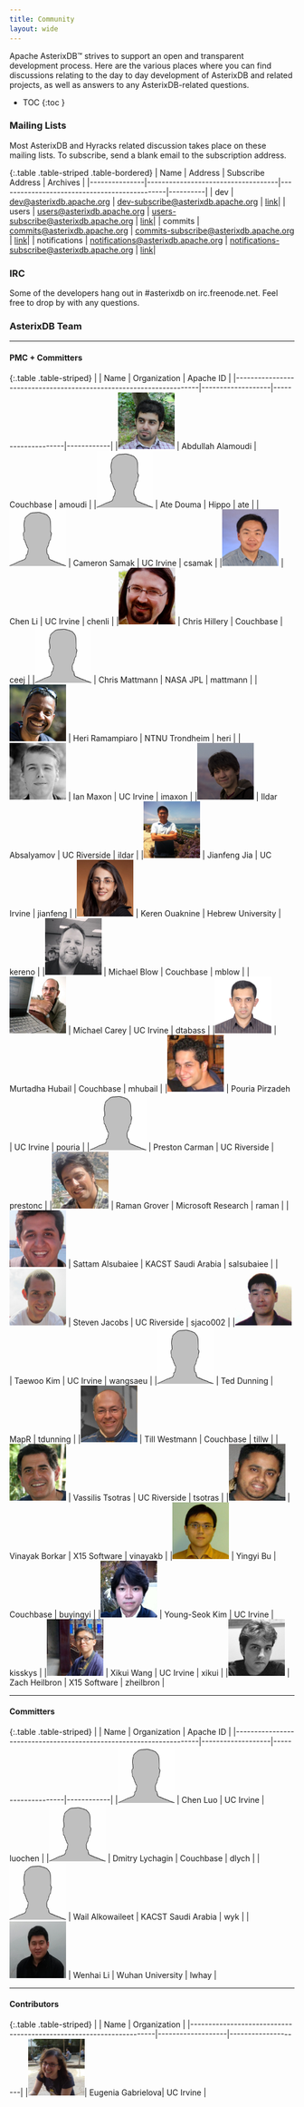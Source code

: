 ```yaml
---
title: Community
layout: wide
---
```


Apache AsterixDB&trade; strives to support an open and transparent development process. Here are the various places
where you can find discussions relating to the day to day development of AsterixDB and related projects, as well as
answers to any AsterixDB-related questions.

* TOC
{:toc }

### Mailing Lists
Most AsterixDB and Hyracks related discussion takes place on these mailing lists. To subscribe, send a blank email to the subscription address.

{:.table .table-striped .table-bordered}
| Name          | Address                            | Subscribe Address                            | Archives |
|---------------|------------------------------------|----------------------------------------------|----------|
| dev           | dev@asterixdb.apache.org           | dev-subscribe@asterixdb.apache.org           | [link](https://mail-archives.apache.org/mod_mbox/asterixdb-dev/)|
| users         | users@asterixdb.apache.org         | users-subscribe@asterixdb.apache.org         | [link](https://mail-archives.apache.org/mod_mbox/asterixdb-users/)|
| commits       | commits@asterixdb.apache.org       | commits-subscribe@asterixdb.apache.org       | [link](https://mail-archives.apache.org/mod_mbox/asterixdb-commits/)|
| notifications | notifications@asterixdb.apache.org | notifications-subscribe@asterixdb.apache.org | [link](https://mail-archives.apache.org/mod_mbox/asterixdb-notifications/)|

### IRC

Some of the developers hang out in #asterixdb on irc.freenode.net. Feel free to drop by with any questions.

### AsterixDB Team

<hr />

#### PMC + Committers

{:.table .table-striped}
|                                                                    | Name              | Organization       | Apache ID  |
|--------------------------------------------------------------------|-------------------|--------------------|------------|
|<img src="img/team/abdullah_alamoudi.jpg" width="100" height="100"> | Abdullah Alamoudi | Couchbase          | amoudi     |
|<img src="img/team/anonymous.jpg" width="100" height="100">         | Ate Douma         | Hippo              | ate        |
|<img src="img/team/anonymous.jpg" width="100" height="100">         | Cameron Samak     | UC Irvine          | csamak     |
|<img src="img/team/chen_li.jpg" width="100" height="100">           | Chen Li           | UC Irvine          | chenli     |
|<img src="img/team/chris_hillery.jpg" width="100" height="100">     | Chris Hillery     | Couchbase          | ceej       |
|<img src="img/team/anonymous.jpg" width="100" height="100">         | Chris Mattmann    | NASA JPL           | mattmann   |
|<img src="img/team/heri_ramampiaro.jpg" width="100" height="100">   | Heri Ramampiaro   | NTNU Trondheim     | heri       |
|<img src="img/team/ian_maxon.jpg" width="100" height="100">         | Ian Maxon         | UC Irvine          | imaxon     |
|<img src="img/team/ildar_absalyamov.jpg" width="100" height="100">  | Ildar Absalyamov  | UC Riverside       | ildar      |
|<img src="img/team/jianfeng_jia.jpg" width="100" height="100">      | Jianfeng Jia      | UC Irvine          | jianfeng   |
|<img src="img/team/keren_ouaknine.jpg" width="100" height="100">    | Keren Ouaknine    | Hebrew University  | kereno     |
|<img src="img/team/michael_blow.jpg" width="100" height="100">      | Michael Blow      | Couchbase          | mblow      |
|<img src="img/team/michael_carey.jpg" width="100" height="100">     | Michael Carey     | UC Irvine          | dtabass    |
|<img src="img/team/murtadha_hubail.jpg" width="100" height="100">   | Murtadha Hubail   | Couchbase          | mhubail    |
|<img src="img/team/pouria_pirzadeh.jpg" width="100" height="100">   | Pouria Pirzadeh   | UC Irvine          | pouria     |
|<img src="img/team/anonymous.jpg" width="100" height="100">         | Preston Carman    | UC Riverside       | prestonc   |
|<img src="img/team/raman_grover.jpg" width="100" height="100">      | Raman Grover      | Microsoft Research | raman      |
|<img src="img/team/sattam_alsubaiee.png" width="100" height="100">  | Sattam Alsubaiee  | KACST Saudi Arabia | salsubaiee |
|<img src="img/team/steven_jacobs.jpg" width="100" height="100">     | Steven Jacobs     | UC Riverside       | sjaco002   |
|<img src="img/team/taewoo_kim.jpg" width="100" height="100">        | Taewoo Kim        | UC Irvine          | wangsaeu   |
|<img src="img/team/anonymous.jpg" width="100" height="100">         | Ted Dunning       | MapR               | tdunning   |
|<img src="img/team/till_westmann.jpg" width="100" height="100">     | Till Westmann     | Couchbase          | tillw      |
|<img src="img/team/vassilis_tsotras.jpg" width="100" height="100">  | Vassilis Tsotras  | UC Riverside       | tsotras    |
|<img src="img/team/vinayak_borkar.jpg" width="100" height="100">    | Vinayak Borkar    | X15 Software       | vinayakb   |
|<img src="img/team/yingyi_bu.jpg" width="100" height="100">         | Yingyi Bu         | Couchbase          | buyingyi   |
|<img src="img/team/young_seok_kim.jpg" width="100" height="100">    | Young-Seok Kim    | UC Irvine          | kisskys    |
|<img src="img/team/xikui_wang.png" width="100" height="100">         | Xikui Wang        | UC Irvine          | xikui      |
|<img src="img/team/zachary_heilbron.jpg" width="100" height="100">  | Zach Heilbron     | X15 Software       | zheilbron  |

<hr/>

#### Committers

{:.table .table-striped}
|                                                                    | Name              | Organization       | Apache ID  |
|--------------------------------------------------------------------|-------------------|--------------------|------------|
|<img src="img/team/anonymous.jpg" width="100" height="100">         | Chen Luo          | UC Irvine          | luochen    |
|<img src="img/team/anonymous.jpg" width="100" height="100">         | Dmitry Lychagin   | Couchbase          | dlych      |
|<img src="img/team/anonymous.jpg" width="100" height="100">         | Wail Alkowaileet  | KACST Saudi Arabia | wyk        |
|<img src="img/team/wenhai_li.jpg" width="100" height="100">         | Wenhai Li         | Wuhan University   | lwhay      |

<hr/>

#### Contributors

{:.table .table-striped}
|                                                                    | Name              | Organization       |
|--------------------------------------------------------------------|-------------------|--------------------|
|<img src="img/team/eugenia_gabrielova.jpg" width="100" height="100">| Eugenia Gabrielova| UC Irvine          |
